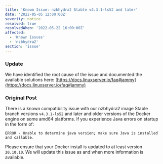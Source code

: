 ```yaml
---
title: 'Known Issue: nzbhydra2 Stable v4.3.1-ls52 and later'
date: '2022-05-05 12:00:00Z'
severity: notice
resolved: true
resolvedWhen: '2022-05-22 16:00:00Z'
affected:
  - 'Known Issues'
  - 'nzbhydra2'
section: 'issue'
---
```

### Update

We have identified the root cause of the issue and documented the available solutions here: [https://docs.linuxserver.io/faq#jammy](https://docs.linuxserver.io/faq#jammy)

### Original Post

There is a known compatibility issue with our nzbhydra2 image Stable branch versions `v4.3.1-ls52` and later and older versions of the Docker engine on some amd64 platforms. If you experience Java errors on startup in the form of:

```shell
ERROR - Unable to determine java version; make sure Java is installed and callable.
```

Please ensure that your Docker install is updated to at least version `20.10.10`. We will update this issue as and when more information is available.
